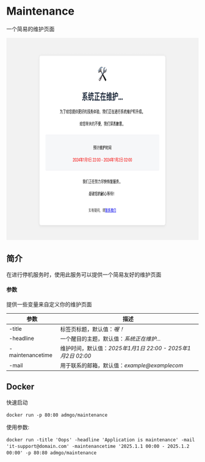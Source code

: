 # Maintenance

一个简易的维护页面

<div align="center">
  <a href="https://github.com/admgo/admgo">
    <img src="https://github.com/admgo/maintenance/blob/46b3f06b1c06407c202495e23456548f894510e4/pic/main.png" alt="Logo" width="780" height="530">
  </a>
</div>

## 简介

在进行停机服务时，使用此服务可以提供一个简易友好的维护页面

#### 参数

提供一些变量来自定义你的维护页面

| 参数             | 描述                                                          |
| ---------------- | ------------------------------------------------------------- |
| -title           | 标签页标题，默认值：_喔！_                                  |
| -headline        | 一个醒目的主题，默认值：_系统正在维护..._                   |
| -maintenancetime | 维护时间，默认值：_2025年1月1日 22:00 - 2025年1月2日 02:00_ |
| -mail            | 用于联系的邮箱，默认值：_example@examplecom_                |

## Docker

快速启动

`docker run -p 80:80 admgo/maintenance`

使用参数:

`docker run -title 'Oops' -headline 'Application is maintenance' -mail 'it-support@domain.com' -maintenancetime '2025.1.1 00:00 - 2025.1.2 00:00' -p 80:80 admgo/maintenance`
